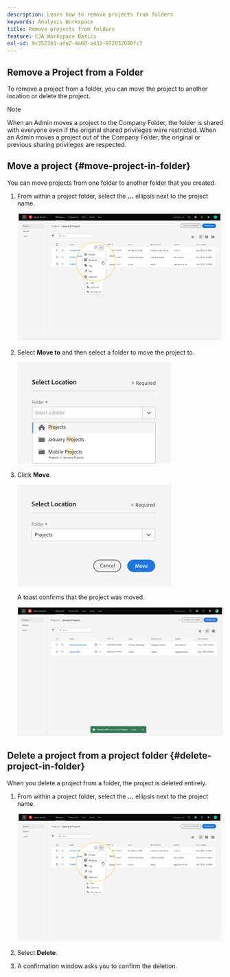 ```yaml
---
description: Learn how to remove projects from folders
keywords: Analysis Workspace
title: Remove projects from folders
feature: CJA Workspace Basics
exl-id: 9c3523b1-afa2-4a68-a432-972032680fc7
---
```

## Remove a Project from a Folder

To remove a project from a folder, you can move the project to another location or delete the project.

>[!NOTE]
>
>When an Admin moves a project to the Company Folder, the folder is shared with everyone even if the original shared privileges were restricted. When an Admin moves a project out of the Company Folder, the original or previous sharing privileges are respected.

## Move a project {#move-project-in-folder}

You can move projects from one folder to another folder that you created.

1.  From within a project folder, select the **...** ellipsis next to the project name.

    ![](/help/analysis-workspace/build-workspace-project/assets/move1.png)

1.  Select **Move to** and then select a folder to move the project to.

    ![](/help/analysis-workspace/build-workspace-project/assets/move-select-location.png)

1.  Click **Move**.

    ![](/help/analysis-workspace/build-workspace-project/assets/move-click-move.png)

    A toast confirms that the project was moved.

    ![](/help/analysis-workspace/build-workspace-project/assets/move-project-moved.png)

## Delete a project from a project folder {#delete-project-in-folder}

When you delete a project from a folder, the project is deleted entirely.

1.  From within a project folder, select the **...** ellipsis next to the project name.

    ![](/help/analysis-workspace/build-workspace-project/assets/move1.png)

1.  Select **Delete**.

1.  A confirmation window asks you to confirm the deletion.
